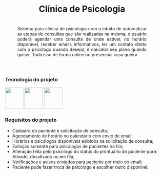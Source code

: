 <h1 style="text-align: center;">Clínica de Psicologia</h1>
 
  <p style="padding: 20px 40px 40px 40px; text-align: justify;">Sistema para clínica de psicologia com o intuito de automatizar as etapas de consultas que são realizadas na mesma, o usuário poderá agendar uma consulta de onde estiver, no horário disponível, receber emails informativos, ter um contato direto com o psicólogo quando desejar, e cancelar seu plano quando quiser. Tudo isso de forma online ou presencial caso queira.  
 </p>

 
   <h3>Tecnologia do projeto</h3>

<div>
        <img width="60" height="70" src="https://icongr.am/devicon/mysql-original-wordmark.svg?size=128&color=a234d5" alt="">
        <img width="60" height="70" src="https://icongr.am/devicon/php-original.svg?size=128&color=a234d5" alt="">
        <img width="60" height="70" src="https://icongr.am/devicon/bootstrap-plain-wordmark.svg?size=128&color=a234d5" alt="">
</div>
 
 <h3>Requisitos do projeto</h3>
 
 - Cadastro do paciente e solicitação de consulta;
 - Agendamento de horário no calendário com envio de email;
 - Horários e psicólogos disponíveis exibidos na solicitação de consulta; 
 - Exibição somente para psicólogos de pacientes na fila;
 - Alteração feita pelo psicólogo do status do prontuário do paciente para: Ativado, desativado ou em fila;
 - Notificações e avisos enviados para paciente por meio do email; 
 - Paciente pode fazer troca de psicólogo e escolher outro disponível;
 

 

